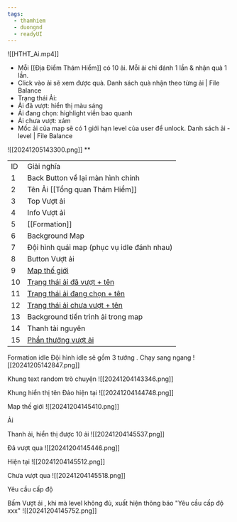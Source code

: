 ```yaml
---
tags:
  - thamhiem
  - duongnd
  - readyUI
---
```

![[HTHT_Ai.mp4]]
- Mỗi [[Địa Điểm Thám Hiểm]] có 10 ải. Mỗi ải chỉ đánh 1 lần & nhận quà 1 lần.
- Click vào ải sẽ xem được quà. Danh sách quà nhận theo từng ải | File Balance
- Trạng thái Ải:
- Ải đã vượt: hiển thị màu sáng
- Ải đang chọn: highlight viền bao quanh
- Ải chưa vượt: xám
- Mốc ải của map sẽ có 1 giới hạn level của user để unlock. Danh sách ải - level | File Balance

![[20241205143300.png]]
**

|     |                                                                                                                                                      |
| --- | ---------------------------------------------------------------------------------------------------------------------------------------------------- |
| ID  | Giải nghĩa                                                                                                                                           |
| 1   | Back Button về lại màn hình chính                                                                                                                    |
| 2   | Tên Ải [[Tổng quan Thám Hiểm]]                                                                                                                       |
| 3   | Top Vượt ải                                                                                                                                          |
| 4   | Info Vượt ải                                                                                                                                         |
| 5   | [[Formation]]                                                                                                                                        |
| 6   | Background Map                                                                                                                                       |
| 7   | Đội hình quái map (phục vụ idle đánh nhau)                                                                                                           |
| 8   | Button Vượt ải                                                                                                                                       |
| 9   | [Map thế giới](https://docs.google.com/document/d/156jdXlwpxDSQ06v6TAc6vNUu0gJDd8s70hGHWagl7f8/edit?tab=t.0#heading=h.1bmw1ckw04i5)                  |
| 10  | [Trạng thái ải đã vượt + tên](https://docs.google.com/document/d/156jdXlwpxDSQ06v6TAc6vNUu0gJDd8s70hGHWagl7f8/edit?tab=t.0#heading=h.liu5e66uqtz3)   |
| 11  | [Trạng thái ải đang chọn + tên](https://docs.google.com/document/d/156jdXlwpxDSQ06v6TAc6vNUu0gJDd8s70hGHWagl7f8/edit?tab=t.0#heading=h.liu5e66uqtz3) |
| 12  | [Trạng thái ải chưa vượt + tên](https://docs.google.com/document/d/156jdXlwpxDSQ06v6TAc6vNUu0gJDd8s70hGHWagl7f8/edit?tab=t.0#heading=h.liu5e66uqtz3) |
| 13  | Background tiến trình ải trong map                                                                                                                   |
| 14  | Thanh tài nguyên                                                                                                                                     |
| 15  | [Phần thưởng vượt ải](https://docs.google.com/document/d/156jdXlwpxDSQ06v6TAc6vNUu0gJDd8s70hGHWagl7f8/edit?tab=t.0#heading=h.f08tvqebcxcw)           |

Formation idle
Đội hình idle sẽ gồm 3 tướng . Chạy sang ngang
![[20241205142847.png]]


Khung text random trò chuyện
![[20241204143346.png]]

Khung hiển thị tên Đảo hiện tại
![[20241204144748.png]]

Map thế giới
![[20241204145410.png]]

Ải

Thanh ải, hiển thị được 10 ải
![[20241204145537.png]]

Đã vượt qua
![[20241204145446.png]]

Hiện tại
![[20241204145512.png]]

Chưa vượt qua
![[20241204145518.png]]

Yêu cầu cấp độ

Bấm Vượt ải , khi mà level không đủ, xuất hiện thông báo "Yêu cầu cấp độ xxx"
![[20241204145752.png]]